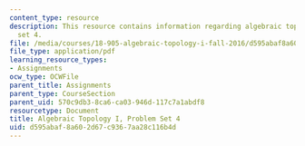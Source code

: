 ```yaml
---
content_type: resource
description: This resource contains information regarding algebraic topology I, problem
  set 4.
file: /media/courses/18-905-algebraic-topology-i-fall-2016/d595abaf8a602d67c9367aa28c116b4d_MIT18_905F16_pset4.pdf
file_type: application/pdf
learning_resource_types:
- Assignments
ocw_type: OCWFile
parent_title: Assignments
parent_type: CourseSection
parent_uid: 570c9db3-8ca6-ca03-946d-117c7a1abdf8
resourcetype: Document
title: Algebraic Topology I, Problem Set 4
uid: d595abaf-8a60-2d67-c936-7aa28c116b4d
---
```

